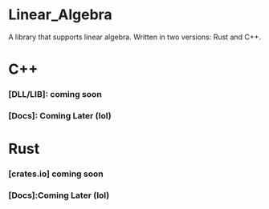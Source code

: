 # Linear_Algebra

A library that supports linear algebra. 
Written in two versions: Rust and C++.

# C++
### [DLL/LIB]: coming soon

### [Docs]: Coming Later (lol)

# Rust

### [crates.io] coming soon

### [Docs]:Coming Later (lol)







